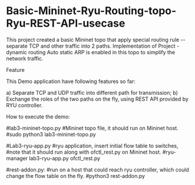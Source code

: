 # Basic-Mininet-Ryu-Routing-topo-Ryu-REST-API-usecase
This project created a basic Mininet topo that apply special routing rule -- separate TCP and other traffic into 2 paths.
Implementation of Project - dynamic routing
Auto static ARP is enabled in this topo to simplify the network traffic.

Feature

This Demo application have following features so far:

a)	Separate TCP and UDP traffic into different path for transmission;
b)	Exchange the roles of the two paths on the fly, using REST API provided by RYU controller.

How to execute the demo:
 
#lab3-mininet-topo.py
#Mininet topo file, it should run on Mininet host.
#sudo python3 lab3-mininet-topo.py

#Lab3-ryu-app.py
#ryu application, insert initial flow table to switches, 
#note that it should run along with ofctl_rest.py on Mininet host.
#ryu-manager lab3-ryu-app.py ofctl_rest.py

#rest-addon.py: 
#run on a host that could reach ryu controller, which could change the flow table on the fly.
#python3 rest-addon.py
